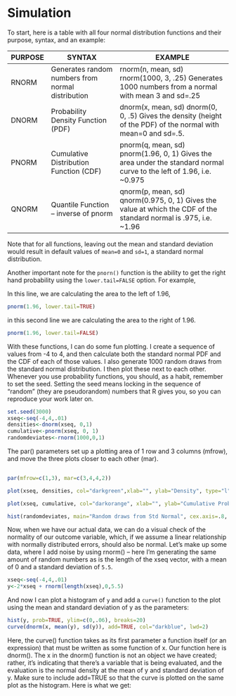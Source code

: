 Simulation
=================

To start, here is a table with all four normal distribution functions and their purpose, syntax, and an example:


| PURPOSE  |  SYNTAX |  EXAMPLE |  
|----------|---------|----------|
|RNORM	   |Generates random numbers from normal distribution	|rnorm(n, mean, sd)	rnorm(1000, 3, .25) Generates 1000 numbers from a normal with mean 3 and sd=.25 |
|DNORM	   |Probability Density Function (PDF)	|dnorm(x, mean, sd)	dnorm(0, 0, .5) Gives the density (height of the PDF) of the normal with mean=0 and sd=.5. |
|PNORM	   |Cumulative Distribution Function (CDF)	|pnorm(q, mean, sd)	pnorm(1.96, 0, 1) Gives the area under the standard normal curve to the left of 1.96, i.e. ~0.975 |
|QNORM	   |Quantile Function – inverse of pnorm	|qnorm(p, mean, sd)	qnorm(0.975, 0, 1) Gives the value at which the CDF of the standard normal is .975, i.e. ~1.96 |


Note that for all functions, leaving out the mean and standard deviation would result in default values of `mean=0` and `sd=1`, a standard normal distribution.

Another important note for the `pnorn()` function is the ability to get the right hand probability using the `lower.tail=FALSE` option.  For example,



In this line, we are calculating the area to the left of 1.96, 
```r
pnorm(1.96, lower.tail=TRUE)
```

in this second line we are calculating the area to the right of 1.96.
```r
pnorm(1.96, lower.tail=FALSE)
```

With these functions, I can do some fun plotting. I create a sequence of values from -4 to 4, and then calculate both the standard normal PDF and the CDF of each of those values.  I also generate 1000 random draws from the standard normal distribution. I then plot these next to each other. Whenever you use probability functions, you should, as a habit, remember to set the seed. Setting the seed means locking in the sequence of “random” (they are pseudorandom) numbers that R gives you, so you can reproduce your work later on.

```r
set.seed(3000)
xseq<-seq(-4,4,.01)
densities<-dnorm(xseq, 0,1)
cumulative<-pnorm(xseq, 0, 1)
randomdeviates<-rnorm(1000,0,1)
```

The par() parameters set up a plotting area of 1 row and 3 columns (mfrow), and move the three plots closer to each other (mar).

```r
 
par(mfrow=c(1,3), mar=c(3,4,4,2))

plot(xseq, densities, col="darkgreen",xlab="", ylab="Density", type="l",lwd=2, cex=2, main="PDF of Standard Normal", cex.axis=.8)

plot(xseq, cumulative, col="darkorange", xlab="", ylab="Cumulative Probability",type="l",lwd=2, cex=2, main="CDF of Standard Normal", cex.axis=.8)

hist(randomdeviates, main="Random draws from Std Normal", cex.axis=.8, xlim=c(-4,4))

```

Now, when we have our actual data, we can do a visual check of the normality of our outcome variable, which, if we assume a linear relationship with normally distributed errors, should also be normal. Let’s make up some data, where I add noise by using rnorm() – here I’m generating the same amount of random numbers as is the length of the xseq vector, with a mean of 0 and a standard deviation of `5.5`.

```r
xseq<-seq(-4,4,.01)
y<-2*xseq + rnorm(length(xseq),0,5.5)
```

And now I can plot a histogram of `y` and add a `curve()` function to the plot using the mean and standard deviation of y as the parameters:

```r
hist(y, prob=TRUE, ylim=c(0,.06), breaks=20)
curve(dnorm(x, mean(y), sd(y)), add=TRUE, col="darkblue", lwd=2)
```

Here, the curve() function takes as its first parameter a function itself (or an expression) that must be written as some function of x.  Our function here is dnorm(). The x in the dnorm() function is not an object we have created; rather, it’s indicating that there’s a variable that is being evaluated, and the evaluation is the normal density at the mean of y and standard deviation of y. Make sure to include add=TRUE so that the curve is plotted on the same plot as the histogram.  Here is what we get:



